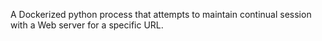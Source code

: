 A Dockerized python process that attempts to maintain continual session with a Web server for a specific URL.
